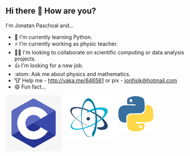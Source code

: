 ## Hi there 👋 How are you?
I'm Jonatan Paschoal and...
<!--
**jonfisik/jonfisik** is a ✨ _special_ ✨ repository because its `README.md` (this file) appears on your GitHub profile.
Here are some ideas to get you started:
- 🤔 I’m looking for help with ...
- 💬 Ask me about ...
- 📫 How to reach me: ...
- 😄 Pronouns: ...
- ⚡ Fun fact: ...

![python](https://github.com/jonfisik/ScriptsPython/blob/master/imagens/py1.gif)
![atomo](https://github.com/jonfisik/ScriptsPython/blob/master/imagens/atom1.gif)
![python](https://github.com/jonfisik/ScriptsPython/blob/master/imagens/py1pequeno.gif)
-->
- :snake: I'm currently learning Python.
- :zap: I'm currently working as physic teacher.
- :man_scientist: I'm looking to collaborate on scientific computing or data analysis projects.
- :+1: I'm looking for a new job.
- :atom: Ask me about physics and mathematics.
- :cow: Help me - http://vaka.me/646581 or pix - jonfisik@hotmail.com
- 😄 Fun fact...

<img style="float: left;" src="https://github.com/jonfisik/ScriptsPython/blob/master/imagens/C.jpg" width="150">

<img style="float: left;" src="https://github.com/jonfisik/ScriptsPython/blob/master/imagens/atom1.gif" width="150">

<img style="float: left;" src="https://github.com/jonfisik/ScriptsPython/blob/master/imagens/py1pequeno.gif" width="100">
